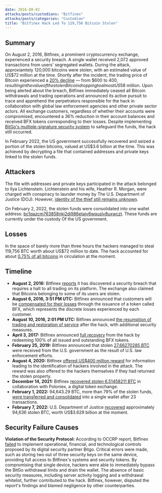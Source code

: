 ```yaml
---
date: 2016-08-02
attacks/posts/custodians: "Bitfinex"
attacks/posts/categories: "Custodian"
title: "Bitfinex Hack Led To 119,756 Bitcoin Stolen"
---
```


## Summary

On August 2, 2016, Bitfinex, a prominent cryptocurrency exchange, experienced a security breach. A single wallet received 2,072 approved transactions from users' segregated wallets. During the attack, approxiamtely 120,000 bitcoins were stolen, with an estimated value of US$72 million at the time. Shortly after the incident, the trading price of Bitcoin experienced a [20% decline](https://www.coindesk.com/markets/2016/08/02/bitcoin-drops-nearly-20-as-exchange-hack-amplifies-price-decline/) — from $600 to $400, resulting in the value of the stolen Bitcoin dropping to almost US$58 million. Upon being alerted about the breach, Bitfinex immediately ceased all Bitcoin withdrawals and trading operations and announced its active pursuit to trace and apprehend the perpetrators responsible for the hack in collaboration with global law enforcement agencies and other private sector actors. All exchange customers, regardless of whether their accounts were compromised, encountered a 36% reduction in their account balances and received BFX tokens corresponding to their losses. Despite implementing [BitGo's multiple-signature security system](https://en.wikipedia.org/wiki/2016_Bitfinex_hack) to safeguard the funds, the hack still occurred.

In February 2022, the US government successfully recovered and seized a portion of the stolen bitcoins, valued at US$3.6 billion at the time. This was achieved by decrypting a file that contained addresses and private keys linked to the stolen funds.

## Attackers

The file with addresses and private keys participated in the attack belonged to Ilya Lichtenstein. Lichtenstein and his wife, Heather R. Morgan, were charged with conspiracy to launder money by The U.S. Department of Justice (DOJ). However, [identity of the thief still remains unknown](https://www.wired.com/story/security-lapses-at-hacked-crypto-exchange-bitfinex/). 

On February 2, 2022, the stolen funds were consolidated into one wallet address: [bc1qazcm763858nkj2dj986etajv6wquslv8uxwczt](https://blog.merklescience.com/hacktrack/hack-track-bitfinex-hack-2016-recent-fund-movement-analysis). These funds are currently under the custody Of the US government.

## Losses

In the space of barely more than three hours the hackers managed to steal 119,756 BTC worth about US$72 million to date. The hack accounted for about [0.75% of all bitcoins](https://www.theguardian.com/technology/2016/aug/07/bitfinex-exchange-customers-receive-36-percent-loss-tokens) in circulation at the moment.

## Timeline

- **August 2, 2016:** Bitfinex [reports](https://blog.bitfinex.com/announcements/security-breach/) it has discovered a security breach that requires a halt to all trading on its platform. The exchange also claimed that Bitcoins belonging to some of its users are stolen.
- **August 6, 2016, 3:51 PM UTC:** Bitfinex announced that customers will be [compensated for their losses](https://blog.bitfinex.com/announcements/bitfinex-interim-update/) through the issuance of a token called BFX, which represents the discrete losses experienced by each customer.
- **August 10, 2016, 2:01 PM UTC:** Bitfinex announced [the resumption of trading and restoration of service](https://blog.bitfinex.com/announcements/site-update/) after the hack, with additional security measures.
- **April 3, 2017:** Bitfinex announced [full recovery](https://www.bitfinex.com/posts/198) from the hack by redeeming 100% of all issued and outstanding BFX tokens.
- **February 25, 2019:** Bitfinex announced that stolen [27.66270285 BTC](https://medium.com/bitfinex/bitcoins-returned-to-bitfinex-by-u-s-government-51fe84e8bb12) were received from the U.S. government as the result of U.S. law enforcement efforts.
- **August 4, 2020:** Bitfinex [offered US$400 million reward](https://www.bitfinex.com/posts/494) for information leading to the identification of hackers involved in the attack. The reward was also offered to the hackers themselves if they had returned the stolen property.
- **December 14, 2021:** Bitfinex [recovered stolen 6.51458211 BTC](https://www.bitfinex.com/posts/746) in collaboration with Poloniex, a digital token exchange.
- **February 1, 2022:** 94,643.29 BTC, more than 79% of the stolen funds, [were transferred and consolidated](https://news.bitcoin.com/3-6-billion-in-bitcoin-from-the-2016-bitfinex-hack-consolidates-into-a-single-address/) into a single wallet after 23 transactions.
- **February 7, 2022:** U.S. Department of Justice [recovered](https://www.justice.gov/opa/press-release/file/1470186/download) approximately 94,636 stolen BTC, worth US$3.629 billion at the moment.

## Security Failure Causes

**Violation of the Security Protocol:** According to OCCRP report, Bitfinex [failed](https://www.occrp.org/en/blog/17670-confidential-report-flags-bitfinex-security-lapses-in-huge-2016-hack) to implement operational, financial, and technological controls proposed by its digital security partner Bitgo. Critical errors were made, such as storing two out of three security keys on the same device, providing full access to Bitfinex's systems and security tokens. By compromising that single device, hackers were able to immediately bypass the BitGo withdrawal limits and drain the wallet. The absence of basic security measures, including server activity logging and a withdrawal whitelist, further contributed to the hack. Bitfinex, however, disputed the report's findings and blamed negligence by other counterparties.